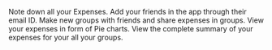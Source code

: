 Note down all your Expenses.
Add your friends in the app through their email ID.
Make new groups with friends and share expenses in groups.
View your expenses in form of Pie charts.
View the complete summary of your expenses for your all your groups.
